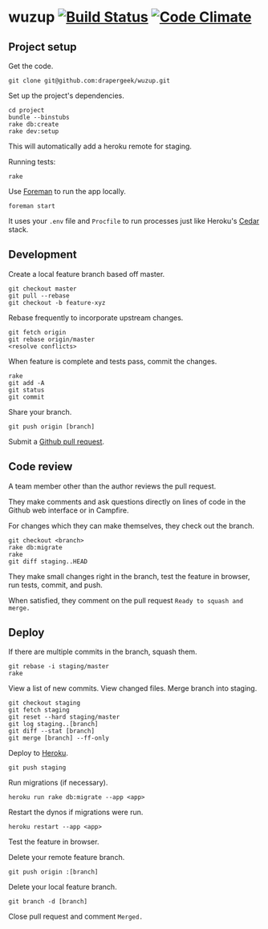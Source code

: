 # wuzup [![Build Status](https://secure.travis-ci.org/drapergeek/wuzup.png)](http://travis-ci.org/drapergeek/wuzup) [![Code Climate](https://codeclimate.com/badge.png)](https://codeclimate.com/github/drapergeek/wuzup)
Project setup
-------------

Get the code.

    git clone git@github.com:drapergeek/wuzup.git

Set up the project's dependencies.

    cd project
    bundle --binstubs
    rake db:create
    rake dev:setup

This will automatically add a heroku remote for staging.

Running tests:

    rake


Use [Foreman](http://goo.gl/oy4uw) to run the app locally.

    foreman start

It uses your `.env` file and `Procfile` to run processes just like Heroku's
[Cedar](https://devcenter.heroku.com/articles/cedar/) stack.

Development
-----------

Create a local feature branch based off master.

    git checkout master
    git pull --rebase
    git checkout -b feature-xyz

Rebase frequently to incorporate upstream changes.

    git fetch origin
    git rebase origin/master
    <resolve conflicts>

When feature is complete and tests pass, commit the changes.

    rake
    git add -A
    git status
    git commit

Share your branch.

    git push origin [branch]

Submit a [Github pull request](http://goo.gl/Kmdee).

Code review
-----------

A team member other than the author reviews the pull request.

They make comments and ask questions directly on lines of code in the Github
web interface or in Campfire.

For changes which they can make themselves, they check out the branch.

    git checkout <branch>
    rake db:migrate
    rake
    git diff staging..HEAD

They make small changes right in the branch, test the feature in browser,
run tests, commit, and push.

When satisfied, they comment on the pull request `Ready to squash and merge.`

Deploy
------

If there are multiple commits in the branch, squash them.

    git rebase -i staging/master
    rake

View a list of new commits. View changed files. Merge branch into staging.

    git checkout staging
    git fetch staging
    git reset --hard staging/master
    git log staging..[branch]
    git diff --stat [branch]
    git merge [branch] --ff-only

Deploy to [Heroku](https://devcenter.heroku.com/articles/quickstart).

    git push staging

Run migrations (if necessary).

    heroku run rake db:migrate --app <app>

Restart the dynos if migrations were run.

    heroku restart --app <app>

Test the feature in browser.

Delete your remote feature branch.

    git push origin :[branch]

Delete your local feature branch.

    git branch -d [branch]

Close pull request and comment `Merged.`
